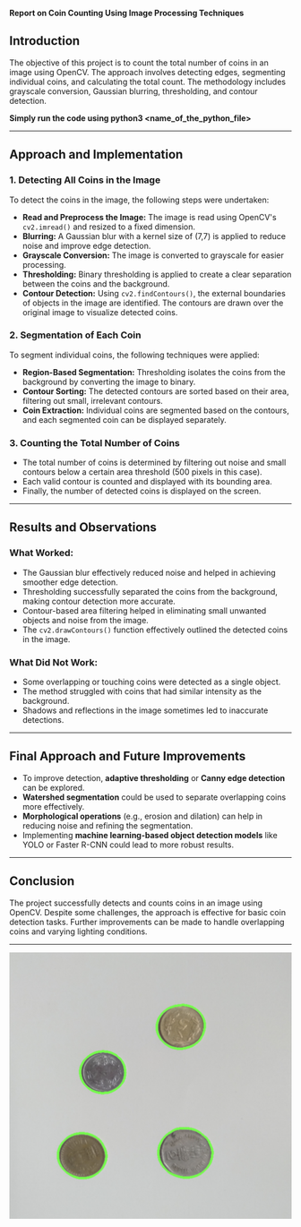 **Report on Coin Counting Using Image Processing Techniques**

Introduction
------------

The objective of this project is to count the total number of coins in an image using OpenCV. The approach involves detecting edges, segmenting individual coins, and calculating the total count. The methodology includes grayscale conversion, Gaussian blurring, thresholding, and contour detection.

**Simply run the code using python3 <name_of_the_python_file>**

* * * * *

**Approach and Implementation**
-------------------------------

### **1\. Detecting All Coins in the Image**

To detect the coins in the image, the following steps were undertaken:

-   **Read and Preprocess the Image:** The image is read using OpenCV's `cv2.imread()` and resized to a fixed dimension.
-   **Blurring:** A Gaussian blur with a kernel size of (7,7) is applied to reduce noise and improve edge detection.
-   **Grayscale Conversion:** The image is converted to grayscale for easier processing.
-   **Thresholding:** Binary thresholding is applied to create a clear separation between the coins and the background.
-   **Contour Detection:** Using `cv2.findContours()`, the external boundaries of objects in the image are identified. The contours are drawn over the original image to visualize detected coins.

### **2\. Segmentation of Each Coin**

To segment individual coins, the following techniques were applied:

-   **Region-Based Segmentation:** Thresholding isolates the coins from the background by converting the image to binary.
-   **Contour Sorting:** The detected contours are sorted based on their area, filtering out small, irrelevant contours.
-   **Coin Extraction:** Individual coins are segmented based on the contours, and each segmented coin can be displayed separately.

### **3\. Counting the Total Number of Coins**

-   The total number of coins is determined by filtering out noise and small contours below a certain area threshold (500 pixels in this case).
-   Each valid contour is counted and displayed with its bounding area.
-   Finally, the number of detected coins is displayed on the screen.

* * * * *

**Results and Observations**
----------------------------

### **What Worked:**

-   The Gaussian blur effectively reduced noise and helped in achieving smoother edge detection.
-   Thresholding successfully separated the coins from the background, making contour detection more accurate.
-   Contour-based area filtering helped in eliminating small unwanted objects and noise from the image.
-   The `cv2.drawContours()` function effectively outlined the detected coins in the image.

### **What Did Not Work:**

-   Some overlapping or touching coins were detected as a single object.
-   The method struggled with coins that had similar intensity as the background.
-   Shadows and reflections in the image sometimes led to inaccurate detections.

* * * * *

**Final Approach and Future Improvements**
------------------------------------------

-   To improve detection, **adaptive thresholding** or **Canny edge detection** can be explored.
-   **Watershed segmentation** could be used to separate overlapping coins more effectively.
-   **Morphological operations** (e.g., erosion and dilation) can help in reducing noise and refining the segmentation.
-   Implementing **machine learning-based object detection models** like YOLO or Faster R-CNN could lead to more robust results.

* * * * *

**Conclusion**
--------------

The project successfully detects and counts coins in an image using OpenCV. Despite some challenges, the approach is effective for basic coin detection tasks. Further improvements can be made to handle overlapping coins and varying lighting conditions.

* * * * *


![alt text](https://github.com/com123mrityunjay/VR_Assignment1_Mrityunjay-Jha_MT2024092/blob/main/part_1/output.png)

